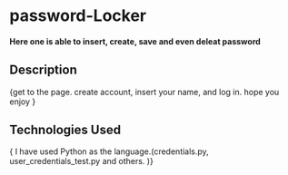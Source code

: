 # password-Locker
#### Here one is able to insert, create, save and even deleat password

## Description
{get to the page. create account, insert your name, and log in.
hope you enjoy }

## Technologies Used
{ I have used Python as the language.(credentials.py, user_credentials_test.py and others. )}

  